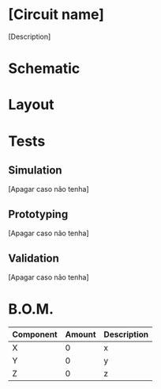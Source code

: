 # [Circuit name]

[Description]


# Schematic



# Layout



# Tests

## Simulation

[Apagar caso não tenha]

## Prototyping

[Apagar caso não tenha]

## Validation

[Apagar caso não tenha]


# B.O.M.
|Component|Amount|Description|
|--|--|--|
|X|0|x|
|Y|0|y|
|Z|0|z|
